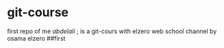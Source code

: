 # git-course
first repo of me *abdelali* ; is a git-cours with elzero web school channel by osama elzero
##first

